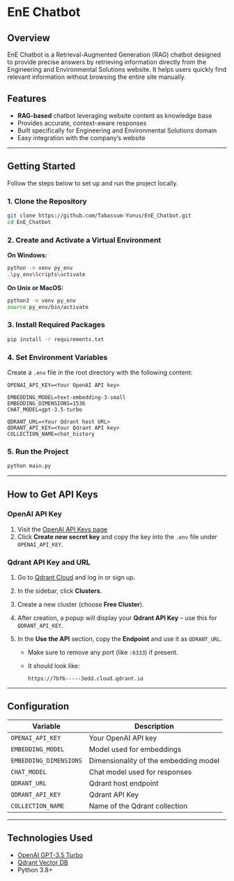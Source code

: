 # EnE Chatbot

## Overview

EnE Chatbot is a Retrieval-Augmented Generation (RAG) chatbot designed to provide precise answers by retrieving information directly from the Engineering and Environmental Solutions website. It helps users quickly find relevant information without browsing the entire site manually.

## Features

- **RAG-based** chatbot leveraging website content as knowledge base  
- Provides accurate, context-aware responses  
- Built specifically for Engineering and Environmental Solutions domain  
- Easy integration with the company’s website  

---

## Getting Started

Follow the steps below to set up and run the project locally.

### 1. Clone the Repository

```bash
git clone https://github.com/Tabassum-Yunus/EnE_Chatbot.git
cd EnE_Chatbot
```
### 2. Create and Activate a Virtual Environment

**On Windows:**

```bash
python -m venv py_env
.\py_env\Scripts\activate
```

**On Unix or MacOS:**

```bash
python3 -m venv py_env
source py_env/bin/activate
```

### 3. Install Required Packages

```bash
pip install -r requirements.txt
```

### 4. Set Environment Variables

Create a `.env` file in the root directory with the following content:

```env
OPENAI_API_KEY=<Your OpenAI API key>

EMBEDDING_MODEL=text-embedding-3-small
EMBEDDING_DIMENSIONS=1536
CHAT_MODEL=gpt-3.5-turbo

QDRANT_URL=<Your Qdrant host URL>
QDRANT_API_KEY=<Your Qdrant API key>
COLLECTION_NAME=chat_history
```

### 5. Run the Project

```bash
python main.py
```

---

## How to Get API Keys

### OpenAI API Key

1. Visit the [OpenAI API Keys page](https://platform.openai.com/settings/organization/api-keys)
2. Click **Create new secret key** and copy the key into the `.env` file under `OPENAI_API_KEY`.

### Qdrant API Key and URL

1. Go to [Qdrant Cloud](https://cloud.qdrant.io/login) and log in or sign up.
2. In the sidebar, click **Clusters**.
3. Create a new cluster (choose **Free Cluster**).
4. After creation, a popup will display your **Qdrant API Key** – use this for `QDRANT_API_KEY`.
5. In the **Use the API** section, copy the **Endpoint** and use it as `QDRANT_URL`.

   * Make sure to remove any port (like `:6333`) if present.
   * It should look like:

     ```
     https://7bf6-----3edd.cloud.qdrant.io
     ```

---

## Configuration

| Variable               | Description                           |
| ---------------------- | ------------------------------------- |
| `OPENAI_API_KEY`       | Your OpenAI API key                   |
| `EMBEDDING_MODEL`      | Model used for embeddings             |
| `EMBEDDING_DIMENSIONS` | Dimensionality of the embedding model |
| `CHAT_MODEL`           | Chat model used for responses         |
| `QDRANT_URL`           | Qdrant host endpoint                  |
| `QDRANT_API_KEY`       | Qdrant API Key                        |
| `COLLECTION_NAME`      | Name of the Qdrant collection         |

---

## Technologies Used

* [OpenAI GPT-3.5 Turbo](https://platform.openai.com/docs/models/gpt-3-5)
* [Qdrant Vector DB](https://qdrant.tech/)
* Python 3.8+
